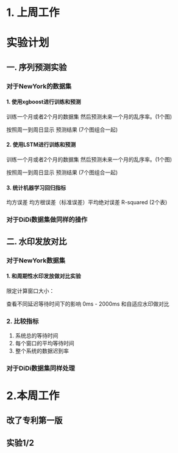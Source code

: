 # 1. 上周工作

# 实验计划

## 一. 序列预测实验

### 对于NewYork的数据集

#### 1. 使用xgboost进行训练和预测

训练一个月或者2个月的数据集 然后预测未来一个月的乱序率。(1个图)

按照周一到周日显示 预测结果 (7个图组合一起)

#### 2. 使用LSTM进行训练和预测

训练一个月或者2个月的数据集 然后预测未来一个月的乱序率。(1个图)

按照周一到周日显示 预测结果 (7个图组合一起)

#### 3. 统计机器学习回归指标 

均方误差 均方根误差（标准误差）平均绝对误差 R-squared
(2个表)

### 对于DiDi数据集做同样的操作

## 二. 水印发放对比

### 对于NewYork数据集

#### 1. 和周期性水印发放做对比实验

限定计算窗口大小：

查看不同延迟等待时间下的影响 0ms - 2000ms
和自适应水印做对比

### 2. 比较指标

1. 系统总的等待时间
2. 每个窗口的平均等待时间
3. 整个系统的数据迟到率

### 对于DiDi数据集同样处理


# 2.本周工作

## 改了专利第一版
## 实验1/2

